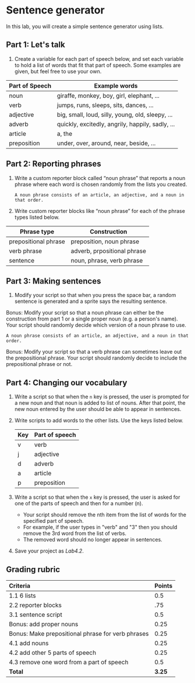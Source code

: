 # Sentence generator

In this lab, you will create a simple sentence generator using lists.

## Part 1: Let's talk

1. Create a variable for each part of speech below, and set each variable to hold a list of words that fit that part of speech.  Some examples are given, but feel free to use your own.

| Part of Speech | Example words                                    |
| -------------- | ------------------------------------------------ |
| noun           | giraffe, monkey, boy, girl, elephant, ...        |
| verb           | jumps, runs, sleeps, sits, dances, ...           |
| adjective      | big, small, loud, silly, young, old, sleepy, ... |
| adverb         | quickly, excitedly, angrily, happily, sadly, ... |
| article        | a, the                                           |
| preposition    | under, over, around, near, beside, ...           |

## Part 2: Reporting phrases

1. Write a custom reporter block called “noun phrase” that reports a noun phrase where each word is chosen randomly from the lists you created.

    ```A noun phrase consists of an article, an adjective, and a noun in that order.```

2. Write custom reporter blocks like “noun phrase” for each of the phrase types listed below.

| Phrase type | Construction |
|--|--|
|prepositional phrase  | preposition, noun phrase|
|verb phrase|adverb, prpositional phrase|
|sentence|noun, phrase, verb phrase|

## Part 3: Making sentences

1. Modify your script so that when you press the space bar, a random sentence is generated and a sprite says the resulting sentence.

Bonus: Modify your script so that a noun phrase can either be the construction from part 1 or a single proper noun (e.g. a person's name).  Your script should randomly decide which version of a noun phrase to use.

    A noun phrase consists of an article, an adjective, and a noun in that order.

Bonus: Modify your script so that a verb phrase can sometimes leave out the prepositional phrase.  Your script should randomly decide to include the prepositional phrase or not.

## Part 4: Changing our vocabulary

1. Write a script so that when the `n` key is pressed, the user is prompted for a new noun and that noun is added to list of nouns.  After that point, the new noun entered by the user should be able to appear in sentences.

2. Write scripts to add words to the other lists.  Use the keys listed below.

    | Key | Part of speech |
    | --- | -------------- |
    | v   | verb           |
    | j   | adjective      |
    | d   | adverb         |
    | a   | article        |
    | p   | preposition    |

3. Write a script so that when the `x` key is pressed, the user is asked for one of the parts of speech and then for a number (n).  

    * Your script should remove the nth item from the list of words for the specified part of speech.  
    * For example, if the user types in "verb" and "3" then you should remove the 3rd word from the list of verbs.  
    * The removed word should no longer appear in sentences.

4. Save your project as _Lab4.2_.

## Grading rubric

| **Criteria** | **Points** |
| :------ | :-- |
| 1.1 6 lists | 0.5    |
| 2.2 reporter blocks | .75 |
| 3.1 sentence script  | 0.5 |
| Bonus: add proper nouns | 0.25 |
| Bonus: Make prepositional phrase for verb phrases  | 0.25 |
| 4.1 add nouns | 0.25 |
| 4.2 add other 5 parts of speech | 0.25 |
| 4.3 remove one word from a part of speech  | 0.5 |
| **Total**                                      | **3.25** |
